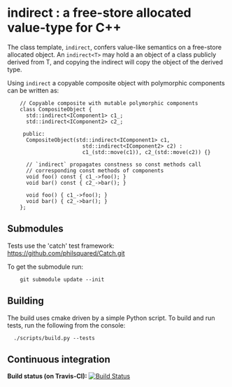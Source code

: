 # indirect : a free-store allocated value-type for C++

The class template, `indirect`, confers value-like semantics on a free-store
allocated object.  An `indirect<T>` may hold a an object of a class publicly
derived from T, and copying the indirect<T> will copy the object of the derived
type.

Using `indirect` a copyable composite object with polymorphic components can be
written as:

~~~ {.cpp}
    // Copyable composite with mutable polymorphic components
    class CompositeObject {
      std::indirect<IComponent1> c1_;
      std::indirect<IComponent2> c2_;

     public:
      CompositeObject(std::indirect<IComponent1> c1,
                        std::indirect<IComponent2> c2) :
                        c1_(std::move(c1)), c2_(std::move(c2)) {}

      // `indirect` propagates constness so const methods call 
      // corresponding const methods of components
      void foo() const { c1_->foo(); }
      void bar() const { c2_->bar(); }
      
      void foo() { c1_->foo(); }
      void bar() { c2_->bar(); }
    };
~~~

## Submodules
Tests use the 'catch' test framework: <https://github.com/philsquared/Catch.git>

To get the submodule run:

```
    git submodule update --init
```

## Building
The build uses cmake driven by a simple Python script. To build and run tests, run the following from the console:

```
  ./scripts/build.py --tests
```

## Continuous integration
**Build status (on Travis-CI):** [![Build Status](https://travis-ci.org/jbcoe/inline_visitor.svg?branch=master)](https://travis-ci.org/jbcoe/indirect)

